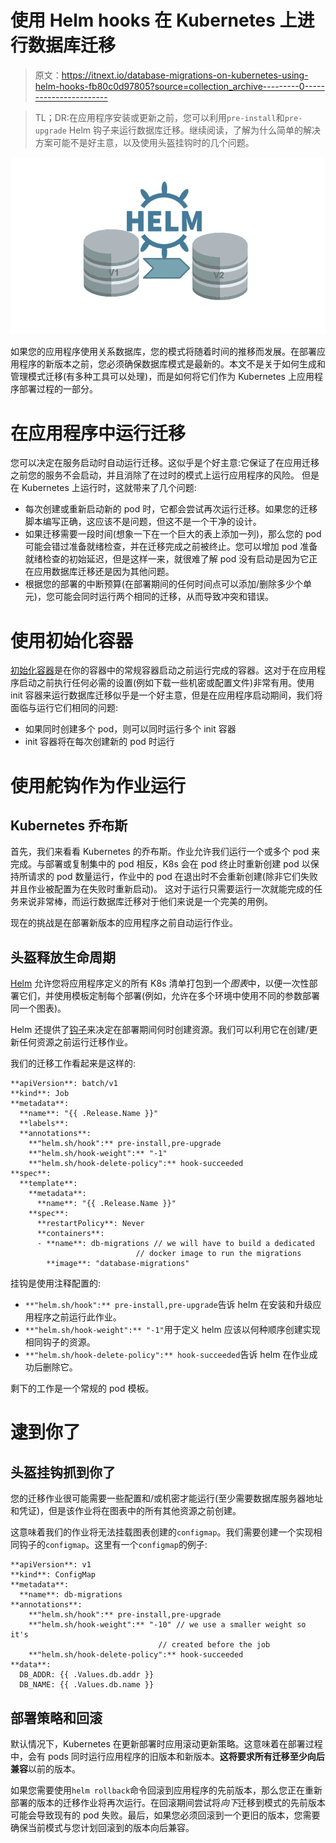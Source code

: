 # 使用 Helm hooks 在 Kubernetes 上进行数据库迁移

> 原文：<https://itnext.io/database-migrations-on-kubernetes-using-helm-hooks-fb80c0d97805?source=collection_archive---------0----------------------->

> TL；DR:在应用程序安装或更新之前，您可以利用`pre-install`和`pre-upgrade` Helm 钩子来运行数据库迁移。继续阅读，了解为什么简单的解决方案可能不是好主意，以及使用头盔挂钩时的几个问题。

![](img/da492c3a37b6137bedd19f7c6a5b3643.png)

如果您的应用程序使用关系数据库，您的模式将随着时间的推移而发展。在部署应用程序的新版本之前，您必须确保数据库模式是最新的。本文不是关于如何生成和管理模式迁移(有多种工具可以处理)，而是如何将它们作为 Kubernetes 上应用程序部署过程的一部分。

# 在应用程序中运行迁移

您可以决定在服务启动时自动运行迁移。这似乎是个好主意:它保证了在应用迁移之前您的服务不会启动，并且消除了在过时的模式上运行应用程序的风险。
但是在 Kubernetes 上运行时，这就带来了几个问题:

*   每次创建或重新启动新的 pod 时，它都会尝试再次运行迁移。如果您的迁移脚本编写正确，这应该不是问题，但这不是一个干净的设计。
*   如果迁移需要一段时间(想象一下在一个巨大的表上添加一列)，那么您的 pod 可能会错过准备就绪检查，并在迁移完成之前被终止。您可以增加 pod 准备就绪检查的初始延迟，但是这样一来，就很难了解 pod 没有启动是因为它正在应用数据库迁移还是因为其他问题。
*   根据您的部署的中断预算(在部署期间的任何时间点可以添加/删除多少个单元)，您可能会同时运行两个相同的迁移，从而导致冲突和错误。

# 使用初始化容器

[初始化容器](https://kubernetes.io/docs/concepts/workloads/pods/init-containers/)是在你的容器中的常规容器启动之前运行完成的容器。这对于在应用程序启动之前执行任何必需的设置(例如下载一些机密或配置文件)非常有用。使用 init 容器来运行数据库迁移似乎是一个好主意，但是在应用程序启动期间，我们将面临与运行它们相同的问题:

*   如果同时创建多个 pod，则可以同时运行多个 init 容器
*   init 容器将在每次创建新的 pod 时运行

# 使用舵钩作为作业运行

## Kubernetes 乔布斯

首先，我们来看看 Kubernetes 的乔布斯。作业允许我们运行一个或多个 pod 来完成。与部署或复制集中的 pod 相反，K8s 会在 pod 终止时重新创建 pod 以保持所请求的 pod 数量运行，作业中的 pod 在退出时不会重新创建(除非它们失败并且作业被配置为在失败时重新启动)。
这对于运行只需要运行一次就能完成的任务来说非常棒，而运行数据库迁移对于他们来说是一个完美的用例。

现在的挑战是在部署新版本的应用程序之前自动运行作业。

## 头盔释放生命周期

[Helm](https://helm.sh/) 允许您将应用程序定义的所有 K8s 清单打包到一个*图表*中，以便一次性部署它们，并使用模板定制每个部署(例如，允许在多个环境中使用不同的参数部署同一个图表)。

Helm 还提供了[钩子](https://helm.sh/docs/topics/charts_hooks/)来决定在部署期间何时创建资源。我们可以利用它在创建/更新任何资源之前运行迁移作业。

我们的迁移工作看起来是这样的:

```
**apiVersion**: batch/v1
**kind**: Job
**metadata**:
  **name**: "{{ .Release.Name }}"
  **labels**:
  **annotations**:
    **"helm.sh/hook":** pre-install,pre-upgrade
    **"helm.sh/hook-weight":** "-1"
    **"helm.sh/hook-delete-policy":** hook-succeeded
**spec**:
  **template**:
    **metadata**:
      **name**: "{{ .Release.Name }}"
    **spec**:
      **restartPolicy**: Never
      **containers**:
      - **name**: db-migrations // we will have to build a dedicated
                            // docker image to run the migrations
        **image**: "database-migrations"
```

挂钩是使用注释配置的:

*   `**"helm.sh/hook":** pre-install,pre-upgrade`告诉 helm 在安装和升级应用程序之前运行此作业。
*   `**"helm.sh/hook-weight":** "-1"`用于定义 helm 应该以何种顺序创建实现相同钩子的资源。
*   `**"helm.sh/hook-delete-policy":** hook-succeeded`告诉 helm 在作业成功后删除它。

剩下的工作是一个常规的 pod 模板。

# 逮到你了

## 头盔挂钩抓到你了

您的迁移作业很可能需要一些配置和/或机密才能运行(至少需要数据库服务器地址和凭证)，但是该作业将在图表中的所有其他资源之前创建。

这意味着我们的作业将无法挂载图表创建的`configmap`。我们需要创建一个实现相同钩子的`configmap`。这里有一个`configmap`的例子:

```
**apiVersion**: v1
**kind**: ConfigMap
**metadata**:
  **name**: db-migrations
**annotations**:
    **"helm.sh/hook":** pre-install,pre-upgrade
    **"helm.sh/hook-weight":** "-10" // we use a smaller weight so it's
                                 // created before the job    
    **"helm.sh/hook-delete-policy":** hook-succeeded
**data**:
  DB_ADDR: {{ .Values.db.addr }}
  DB_NAME: {{ .Values.db.name }}
```

## 部署策略和回滚

默认情况下，Kubernetes 在更新部署时应用滚动更新策略。这意味着在部署过程中，会有 pods 同时运行应用程序的旧版本和新版本。**这将要求所有迁移至少向后兼容**以前的版本。

如果您需要使用`helm rollback`命令回滚到应用程序的先前版本，那么您正在重新部署的版本的迁移作业将再次运行。在回滚期间尝试将*向下*迁移到模式的先前版本可能会导致现有的 pod 失败。最后，如果您必须回滚到一个更旧的版本，您需要确保当前模式与您计划回滚到的版本向后兼容。